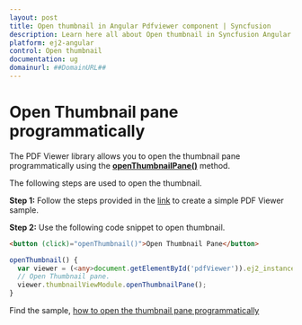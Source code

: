 ```yaml
---
layout: post
title: Open thumbnail in Angular Pdfviewer component | Syncfusion
description: Learn here all about Open thumbnail in Syncfusion Angular Pdfviewer component of Syncfusion Essential JS 2 and more.
platform: ej2-angular
control: Open thumbnail 
documentation: ug
domainurl: ##DomainURL##
---
```


# Open Thumbnail pane programmatically

The PDF Viewer library allows you to open the thumbnail pane programmatically using the [**openThumbnailPane()**](https://ej2.syncfusion.com/angular/documentation/api/pdfviewer/thumbnailView/#openthumbnailpane) method.

The following steps are used to open the thumbnail.

**Step 1:** Follow the steps provided in the [link](https://ej2.syncfusion.com/angular/documentation/pdfviewer/getting-started/) to create a simple PDF Viewer sample.

**Step 2:** Use the following code snippet to open thumbnail.

```html
<button (click)="openThumbnail()">Open Thumbnail Pane</button>
```

```ts
openThumbnail() {
  var viewer = (<any>document.getElementById('pdfViewer')).ej2_instances[0];
  // Open Thumbnail pane.
  viewer.thumbnailViewModule.openThumbnailPane();
}
```

Find the sample, [how to open the thumbnail pane programmatically](https://stackblitz.com/edit/angular-6bwxuk?file=app.component.ts)
